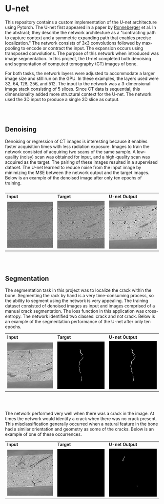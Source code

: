# U-net

This repository contains a custom implementation of the U-net architecture using Pytorch. The U-net first appeared in a paper by [Ronneberger](https://arxiv.org/abs/1505.04597) et al. In the abstract; they describe the network architecture as a "contracting path to capture context and a symmetric expanding path that enables precise localization." The network consists of 3x3 convolutions followed by max-pooling to encode or contract the input. The expansion occurs using transposed convolutions. The purpose of this network when introduced was image segmentation. In this project, the U-net completed both denoising and segmentation of computed tomography (CT) images of bone.

For both tasks, the network layers were adjusted to accommodate a larger image size and still run on the GPU. In these examples, the layers used were 32, 64, 128, 256, and 512. The input to the network was a 3-dimensional image stack consisting of 5 slices. Since CT data is sequential, this dimensionality added more structural context for the U-net. The network used the 3D input to produce a single 2D slice as output.

<br></br>

## Denoising

Denoising or regression of CT images is interesting because it enables faster acquisition times with less radiation exposure. Images to train the network consisted of acquiring two scans of the same sample. A low-quality (noisy) scan was obtained for input, and a high-quality scan was acquired as the target. The pairing of these images resulted in a supervised dataset. The U-net learned to reduce noise from the input image by minimizing the MSE between the network output and the target images. Below is an example of the denoised image after only ten epochs of training. 

<table>
  <tr>
    <td> <b>Input</b> </td>
    <td> <b>Target</b> </td>
    <td> <b>U-net Output</b> </td>
  </tr>
  <tr>
    <td> <img src="images/denoise_01_input.png" width=290px> </td>
    <td> <img src="images/denoise_02_target.png" width=290px> </td>
    <td> <img src="images/denoise_03_unet.png" width=290px> </td>
  </tr>
  <caption></caption>
 </table>
 
 <br></br>
 
 ## Segmentation
 
The segmentation task in this project was to localize the crack within the bone. Segmenting the rack by hand is a very time-consuming process, so the ability to segment using the network is very appealing. The training dataset consisted of denoised images as input and images comprised of a manual crack segmentation. The loss function in this application was cross-entropy. The network identified two classes: crack and not crack. Below is an example of the segmentation performance of the U-net after only ten epochs. 
 
 <table>
  <tr>
    <td> <b>Input</b> </td>
    <td> <b>Target</b> </td>
    <td> <b>U-net Output</b> </td>
  </tr>
  <tr>
    <td> <img src="images/segment_01_input.png" width=290px> </td>
    <td> <img src="images/segment_02_target.png" width=290px> </td>
    <td> <img src="images/segment_03_unet.png" width=290px> </td>
  </tr>
 </table>
 
 <br></br>
 
The network performed very well when there was a crack in the image. At times the network would identify a crack when there was no crack present. This misclassification generally occurred when a natural feature in the bone had a similar orientation and geometry as some of the cracks. Below is an example of one of these occurrences.
 
 <table>
  <tr>
    <td> <b>Input</b> </td>
    <td> <b>Target</b> </td>
    <td> <b>U-net Output</b> </td>
  </tr>
  <tr>
    <td> <img src="images/crack2_01_input.png" width=290px> </td>
    <td> <img src="images/crack2_02_target.png" width=290px> </td>
    <td> <img src="images/crack2_03_unet.png" width=290px> </td>
  </tr>
 </table>
  
